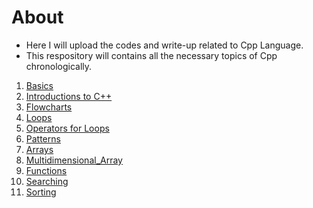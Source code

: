 # About

- Here I will upload the codes and write-up related to Cpp Language.
- This respository will contains all the necessary topics of Cpp chronologically.

1. [Basics](/Basics)
2. [Introductions to C++](/Introduction_to_C++)
3. [Flowcharts](/Flowcharts)
4. [Loops](/Loops)
5. [Operators for Loops](/Operators_for_Loops)
6. [Patterns](/Patterns)
7. [Arrays](/Arrays)
8. [Multidimensional_Array](/Multi-dimensional_Array)
9. [Functions](/Functions)
10. [Searching](/Searching)
11. [Sorting](/Sorting)
